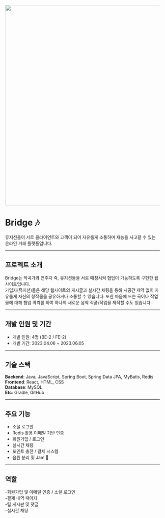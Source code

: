 <img src="https://github.com/user-attachments/assets/f06a4322-2ef4-40d6-b130-15334cbc990b" width="650"/>

# Bridge 🎶


뮤지션들이 서로 클라이언트와 고객이 되어 자유롭게 소통하며 재능을 사고팔 수 있는 온라인 거래 플랫폼입니다.  

---

## 프로젝트 소개  
Bridge는 작곡가와 연주자 즉, 뮤지션들을 서로 매칭시켜 협업이 가능하도록 구현한 웹사이트입니다.  
가입자(뮤지션)들은 해당 웹사이트의 게시글과 실시간 채팅을 통해 시공간 제약 없이 자유롭게 자신의 창작물을 공유하거나 소통할 수 있습니다. 또한 마음에 드는 곡이나 작업물에 대해 협업 의뢰를 하여 하나의 새로운 음악 작품/작업을 제작할 수도 있습니다.  

---

## 개발 인원 및 기간  
- 개발 인원: 4명 (BE-2 / FE-2)  
- 개발 기간: 2023.04.06 ~ 2023.06.05  

---

## 기술 스택  
**Backend**: Java, JavaScript, Spring Boot, Spring Data JPA, MyBatis, Redis  
**Frontend**: React, HTML, CSS  
**Database**: MySQL  
**Etc**: Gradle, GitHub  

---

## 주요 기능  
- 소셜 로그인  
- Redis 활용 이메일 기반 인증  
- 회원가입 / 로그인  
- 실시간 채팅  
- 포인트 충전 / 결제 시스템  
- 음원 분리 및 Jam 🎵  

---

## 역할    
-회원가입 및 이메일 인증 / 소셜 로그인  
-결제 내역 페이지   
-팁 게시판 및 댓글    
-실시간 채팅  

<!--
## 역할
- 회원가입, 로그인
- 업체 등록 및 상세페이지 제작
    - 업체 소개 & 첨부파일(이미지)등록
    - 리뷰 리스트
    - 별점, 평점 기능 추가
-->






